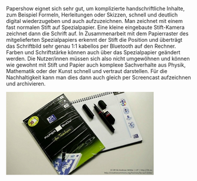 Papershow eignet sich sehr gut, um komplizierte handschriftliche Inhalte, zum Beispiel Formeln, Herleitungen oder Skizzen, schnell und deutlich digital wiederzugeben und auch aufzuzeichnen. Man zeichnet mit einem fast normalen Stift auf Spezialpapier. Eine kleine eingebaute Stift-Kamera zeichnet dann die Schrift auf. In Zusammenarbeit mit dem Papierraster des mitgelieferten Spezialpapiers erkennt der Stift die Position und überträgt das Schriftbild sehr genau 1:1 kabellos per Bluetooth auf den Rechner. Farben und Schriftstärke können auch über das Spezialpapier geändert werden. Die Nutzer/innen müssen sich also nicht umgewöhnen und können wie gewohnt mit Stift und Papier auch komplexe Sachverhalte aus Physik, Mathematik oder der Kunst schnell und vertraut darstellen. Für die Nachhaltigkeit kann man dies dann auch gleich per Screencast aufzeichnen und archivieren.

![Papershow](img/9577476442_ec854d197b_b.jpg)